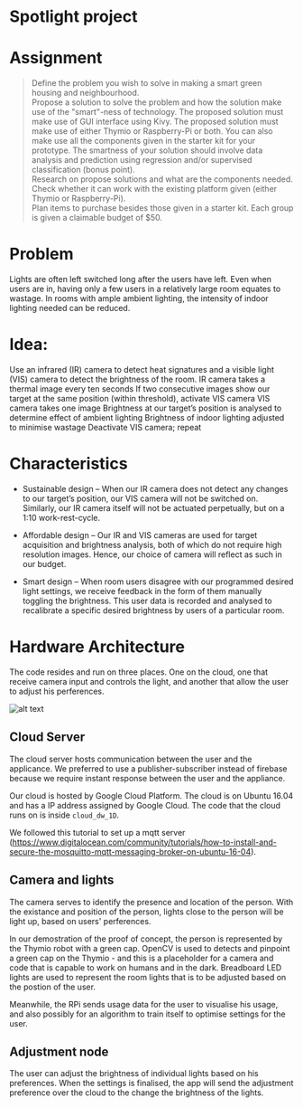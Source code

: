 # Spotlight project


# Assignment
> Define the problem you wish to solve in making a smart green housing and neighbourhood. <BR>
> Propose a solution to solve the problem and how the solution make use of the "smart"-ness of technology. The proposed solution must make use of GUI interface using Kivy. The proposed solution must make use of either Thymio or Raspberry-Pi or both. You can also make use all the components given in the starter kit for your prototype. The smartness of your solution should involve data analysis and prediction using regression and/or supervised classification (bonus point). <BR>
Research on propose solutions and what are the components needed. Check whether it can work with the existing platform given (either Thymio or Raspberry-Pi). <BR>
> Plan items to purchase besides those given in a starter kit. Each group is given a claimable budget of $50.

# Problem
Lights are often left switched long after the users have left.
Even when users are in, having only a few users in a relatively large room equates to wastage.
In rooms with ample ambient lighting, the intensity of indoor lighting needed can be reduced.

# Idea:
Use an infrared (IR) camera to detect heat signatures and a visible light (VIS) camera to detect the brightness of the room.
	IR camera takes a thermal image every ten seconds
	If two consecutive images show our target at the same position (within threshold), activate VIS camera
	VIS camera takes one image
	Brightness at our target’s position is analysed to determine effect of ambient lighting
	Brightness of indoor lighting adjusted to minimise wastage
	Deactivate VIS camera; repeat

# Characteristics
- Sustainable design – When our IR camera does not detect any changes to our target’s position, our VIS camera will not be switched on. Similarly, our IR camera itself will not be actuated perpetually, but on a 1:10 work-rest-cycle. 

- Affordable design – Our IR and VIS cameras are used for target acquisition and brightness analysis, both of which do not require high resolution images. Hence, our choice of camera will reflect as such in our budget. 

- Smart design – When room users disagree with our programmed desired light settings, we receive feedback in the form of them manually toggling the brightness. This user data is recorded and analysed to recalibrate a specific desired brightness by users of a particular room. 

# Hardware Architecture
The code resides and run on three places. One on the cloud, one that receive camera input and controls the light, and another that allow the user to adjust his perferences. 

![alt text](https://i.imgur.com/UpOzcnt.png "Archi")


## Cloud Server
The cloud server hosts communication between the user and the applicance. We preferred to use a publisher-subscriber instead of firebase because we require instant response between the user and the appliance.

Our cloud is hosted by Google Cloud Platform. The cloud is on Ubuntu 16.04 and has a IP address assigned by Google Cloud. 
The code that the cloud runs on is inside `cloud_dw_1D`.

We followed this tutorial to set up a mqtt server (https://www.digitalocean.com/community/tutorials/how-to-install-and-secure-the-mosquitto-mqtt-messaging-broker-on-ubuntu-16-04).

## Camera and lights
The camera serves to identify the presence and location of the person. With the existance and position of the person, lights close to the person will be light up, based on users' perferences.

In our demostration of the proof of concept, the person is represented by the Thymio robot with a green cap. OpenCV is used to detects and pinpoint a green cap on the Thymio - and this is a placeholder for a camera and code that is capable to work on humans and in the dark. Breadboard LED lights are used to represent the room lights that is to be adjusted based on the postion of the user.

Meanwhile, the RPi sends usage data for the user to visualise his usage, and also possibly for an algorithm to train itself to optimise settings for the user.

## Adjustment node
The user can adjust the brightness of individual lights based on his preferences. When the settings is finalised, the app will send the adjustment preference over the cloud to the change the brightness of the lights.

